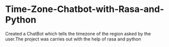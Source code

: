 # Time-Zone-Chatbot-with-Rasa-and-Python
Created a  ChatBot which tells the timezone of the region asked by the user.The project was carries out with the help of rasa and python 
